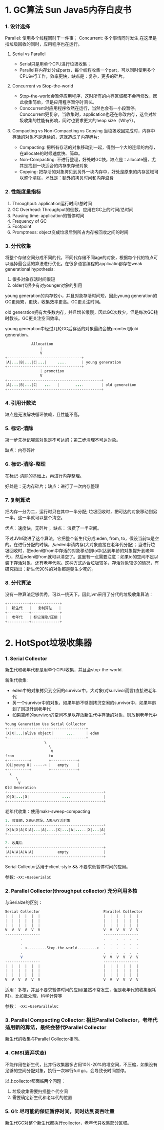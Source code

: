 # 1. GC算法 Sun Java5内存白皮书
### 1. 设计选择
Parallel: 使用多个线程同时干一件事； Concurrent: 多个事情同时发生,在这里是指垃圾回收的同时，应用程序也在运行。

1. Serial vs Parallel

    - Serial只是用单个CPU进行垃圾收集；
    - Parallel将内存划分成parts，每个线程收集一个part，可以同时使用多个CPU进行工作，效率更快，缺点是：复杂，更多的碎片。

2. Concurrent vs Stop-the-world

    - Stop-the-world会暂停应用程序，这时所有的内存区域都不会再修改，因此收集简单，但是应用程序暂停时间长。
    - Conccurrent时应用程序依然在运行，当然也会有一小段暂停。Conccurrent更复杂，当收集时，application也还在修改内存，这会对垃圾收集的性能有影响，同时也要求更大的heap size（Why?）。

3. Compacting vs Non-Compacting vs Copying
当垃圾收回完成时，内存中存活的对象不是连续的，这就造成了内存碎片:

    * Compacting: 把所有存活的对象移动到一起，得到一个大的连续的内存，在allocate的时候速度快、简单。
    * Non-Compacting: 不进行整理，好处时GC快，缺点是：allocate慢，尤其是找到一块适合的内存来存储对象
    * Copying: 把存活的对象拷贝到另外一块内存中，好处是原来的内存区域可以整个清除，坏处是：额外的拷贝时间和内存浪费

### 2. 性能度量指标

1. Throughput: application运行时间/总时间
2. GC Overhead: Throughput的倒数，应用在GC上的时间/总时间
3. Pausing time: application的暂停时间
4. Frequency of GC
5. Footpoint
6. Promptness: object变成垃圾后到所占内存被回收之间的时间

### 3. 分代收集
将整个存储空间分成不同的代，不同代存储不同age的对象，根据每个代的特点可以选择最合适的算法进行优化。在很多语言编程的applicatin都存在weak generational hypothesis:

1. 很多对象存活时间很短
2. older代很少有对younger对象的引用

young generation的内存较小，并且对象存活时间短，因此young generation的GC更频繁，更快，收集效率更高。GC更关注时间。

old generation拥有大多数内存，并且增长缓慢，因此GC次数少，但是每次GC耗时教长。GC更关注空间效率。

young generation中经过几轮GC后存活的对象最终会被promted到old generation。
```java
            Allocation
                |
                V
+----------------------------------+
|A|...|B|...|C|...|     ....       | young generation
+----------------------------------+
                | promotion
                V
+-------------------------------------------+
|A|...|B|...|C|   ...   |       ....        | old generation
+-------------------------------------------+

```
### 4. 引用计数法
缺点是无法解决循环依赖，且性能不高。
### 5. 标记-清除
第一步先标记哪些对象是不可达的；第二步清理不可达对象。

缺点：内存碎片
### 6. 标记-清除-整理
在标记-清除的基础上，再进行内存整理。

好处是：无内存碎片；缺点：进行了一次内存整理

### 7. 复制算法
把内存一分为二，运行时只在其中一半分配; 垃圾回收时，把可达的对象移动到另一半，这一半就可以整个清空。

优点：速度快，无碎片； 缺点： 浪费了一半空间。

不过JVM改进了这个算法，它把整个新生代分成:eden, from, to，假设当前to是空的。在进行分配的时候，从eden申请内存(大对象直接在老年代分配)；当进行垃圾回收时，把eden和from中存活的对象移动到to中(达到年龄的对象提升到老年代)，然后eden和from就可以清空了。这里有一点需要注意：如果to的空间不足以装下存活对象，还有老年代呢。这种方式适合垃圾较多，存活对象较少的情况，有研究指出：新生代90%的对象都是朝生夕死的。

### 8. 分代算法
没有一种算法足够优秀，可以一统天下。因此jvm采用了分代的垃圾收集算法：
```java
+----------+-------------+
|  新生代   |   复制算法   |
+----------+-------------+
|  老年代   | 标记清除/压缩 |
+----------+-------------+
```

# 2. HotSpot垃圾收集器

### 1. Serial Collector
新生代和老年代都是用单个CPU收集，并且会stop-the-world.

新生代收集:

* eden中的对象拷贝到空闲的survivor中，大对象(对survivor而言)直接进老年代
* 另一个survivor中的对象，如果年龄不够则拷贝空闲的survivor中，如果年龄到了则提升到老年代
* 如果空闲的survivor的空间不足以存放新生代中存活的对象，则放到老年代中

```java
Young Generation Use Serial Collector
+------------------------------------+
|X|X|...|alive object|      ....     | eden
+------------------------------------+
                  \
                    \
                     V
from                to
+----------+        +------------+
|O1|young O| -----> |   empty    |
+----------+        +------------+
  \
     \
      V
Old Generation
+--------------------------------------------+
|O|O|...|O|               ....               |
+--------------------------------------------+
```
老年代收集：使用makr-sweep-compacting
```java
1. 收集前，X表示垃圾，A表示存活对象
+--------------------------------------------+
|X|A|X|A|X|A|...|A|....|X|...|A|.....|X|...|A|
+--------------------------------------------+

2. 收集后
+--------------------------------------------+
|A|A|A|A|A|A|           empty                |
+--------------------------------------------+
```

Serial Collector适用于client-style && 不要求低暂停时间的应用。

参数: `-XX:+UseSerialGC`

### 2. Parallel Collector(throughput collector) 充分利用多核
与Serialze的区别：
```java
Serial Collector                             Parallel Collector
|  |  |  |  |  |                             |  |  |  |  |  |
|  |  |  |  |  |                             |  |  |  |  |  |
|  |  |  |  |  |                             |  |  |  |  |  |
V  V  V  V  V  V                             V  V  V  V  V  V
----------------                             ----------------
       .                                     .  .  .  .  .  .
       .                                     .  .  .  .  .  .
       . <---------Stop-the-world--------->  .  .  .  .  .  .
       .                                     .  .  .  .  .  .
       V                                     V  V  V  V  V  V
----------------                             ----------------
|  |  |  |  |  |                             |  |  |  |  |  |
|  |  |  |  |  |                             |  |  |  |  |  |
|  |  |  |  |  |                             |  |  |  |  |  |
V  V  V  V  V  V                             V  V  V  V  V  V
```

适用：多核，并且不要求暂停时间的应用(虽然不常发生，但是老年代的收集很耗时)，比如批处理，科学计算等

参数： `-XX:+UseParallelGC`

### 3. Parallel Compacting Collector: 相比Parallel Collector，老年代适用新的算法，最终会替代Parallel Collector
新生代的收集与Parallel Collector相同。

### 4. CMS(废弃状态)
不能作用在新生代，比并行收集器多占用10%-20%的堆空间，不压缩，如果没有足够的空间分配对象，执行一次串行full gc，会导致长时间暂停。

以上collector都面临两个问题：

1. 垃圾收集需要扫描整个代空间
2. 需要确定新生代和老年代的位置

### 5. G1: 尽可能的保证暂停时间，同时达到高吞吐量
新生代GC对整个新生代都执行collector，老年代只收集部分区域。


